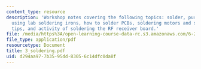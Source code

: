 ```yaml
---
content_type: resource
description: 'Workshop notes covering the following topics: solder, purchasing and
  using lab soldering irons, how to solder PCBs, soldering motors and sensors, general
  tips, and activity of soldering the RF receiver board.'
file: /media/https%3A/open-learning-course-data-rc.s3.amazonaws.com/6-270-autonomous-robot-design-competition-january-iap-2005/d294aa977b3595dd83056c14dfc0da8f_3_soldering.pdf
file_type: application/pdf
resourcetype: Document
title: 3_soldering.pdf
uid: d294aa97-7b35-95dd-8305-6c14dfc0da8f
---
```

